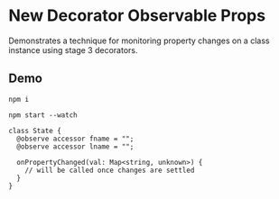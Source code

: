 # New Decorator Observable Props

Demonstrates a technique for monitoring property changes on a class instance using stage 3 decorators.

## Demo

```shell
npm i
```

```shell
npm start --watch
```

```tx
class State {
  @observe accessor fname = "";
  @observe accessor lname = "";

  onPropertyChanged(val: Map<string, unknown>) {
    // will be called once changes are settled
  }
}

```
